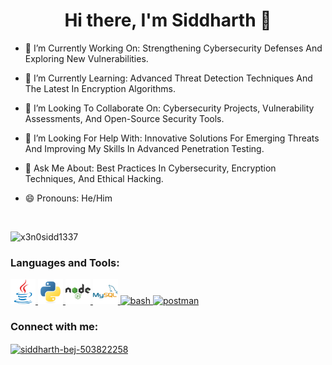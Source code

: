 <h1 align="center"> Hi there, I'm Siddharth 👋</h1>

- 🔭 I’m Currently Working On: Strengthening Cybersecurity Defenses And Exploring New Vulnerabilities.

- 🌱 I’m Currently Learning: Advanced Threat Detection Techniques And The Latest In Encryption Algorithms.

- 👯 I’m Looking To Collaborate On: Cybersecurity Projects, Vulnerability Assessments, And Open-Source Security Tools.

- 🤔 I’m Looking For Help With: Innovative Solutions For Emerging Threats And Improving My Skills In Advanced Penetration Testing.

- 💬 Ask Me About: Best Practices In Cybersecurity, Encryption Techniques, And Ethical Hacking.

- 😄 Pronouns: He/Him
<br>
<p align="left"> <img src="https://komarev.com/ghpvc/?username=x3n0sidd1337&label=Profile%20views&color=0e75b6&style=flat" alt="x3n0sidd1337" /> </p>

<h3 align="left">Languages and Tools:</h3>
<p align="left"> <a href="https://www.java.com" target="_blank" rel="noreferrer"> <img src="https://raw.githubusercontent.com/devicons/devicon/master/icons/java/java-original.svg" alt="java" width="40" height="40"/> </a><a href="https://www.python.org" target="_blank" rel="noreferrer"> <img src="https://raw.githubusercontent.com/devicons/devicon/master/icons/python/python-original.svg" alt="python" width="40" height="40"/> </a><a href="https://nodejs.org" target="_blank" rel="noreferrer"> <img src="https://raw.githubusercontent.com/devicons/devicon/master/icons/nodejs/nodejs-original-wordmark.svg" alt="nodejs" width="40" height="40"/> </a><a href="https://www.mysql.com/" target="_blank" rel="noreferrer"> <img src="https://raw.githubusercontent.com/devicons/devicon/master/icons/mysql/mysql-original-wordmark.svg" alt="mysql" width="40" height="40"/> </a><a href="https://www.gnu.org/software/bash/" target="_blank" rel="noreferrer"> <img src="https://simpleicons.org/icons/gnubash.svg" alt="bash" width="40" height="40"/> </a><a href="https://postman.com" target="_blank" rel="noreferrer"> <img src="https://www.vectorlogo.zone/logos/getpostman/getpostman-icon.svg" alt="postman" width="40" height="40"/> </a></p>


<h3 align="left">Connect with me:</h3>
<p align="left">
<a href="https://linkedin.com/in/siddharth-bej-503822258" target="blank"><img align="center" src="https://raw.githubusercontent.com/rahuldkjain/github-profile-readme-generator/master/src/images/icons/Social/linked-in-alt.svg" alt="siddharth-bej-503822258" height="30" width="40" /></a>
</p>
